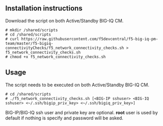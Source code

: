 Installation instructions
-------------------------

Download the script on both Active/Standby BIG-IQ CM.

```
# mkdir /shared/scripts
# cd /shared/scripts
# curl https://raw.githubusercontent.com/f5devcentral/f5-big-iq-pm-team/master/f5-bigiq-connectivityChecks/f5_network_connectivity_checks.sh > f5_network_connectivity_checks.sh
# chmod +x f5_network_connectivity_checks.sh
```

Usage
-----

The script needs to be executed on both Active/Standby BIG-IQ CM.

```
# cd /shared/scripts
# ./f5_network_connectivity_checks.sh [<BIG-IP sshuser> <BIG-IQ sshuser> <~/.ssh/bigip_priv_key> <~/.ssh/bigiq_priv_key>]
```

BIG-IP/BIG-IQ ssh user and private key are optional. **root** user is used by default if nothing is specify and password will be asked.